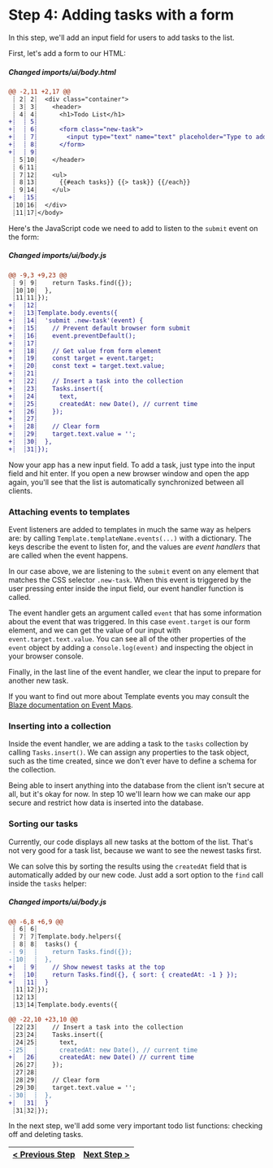 # Step 4: Adding tasks with a form

[//]: # (head-end)


In this step, we'll add an input field for users to add tasks to the list.

First, let's add a form to our HTML:

[{]: <helper> (diffStep 4.1 noTitle=true)

##### Changed imports&#x2F;ui&#x2F;body.html
```diff
@@ -2,11 +2,17 @@
 ┊ 2┊ 2┊  <div class="container">
 ┊ 3┊ 3┊    <header>
 ┊ 4┊ 4┊      <h1>Todo List</h1>
+┊  ┊ 5┊
+┊  ┊ 6┊      <form class="new-task">
+┊  ┊ 7┊        <input type="text" name="text" placeholder="Type to add new tasks" />
+┊  ┊ 8┊      </form>
+┊  ┊ 9┊
 ┊ 5┊10┊    </header>
 ┊ 6┊11┊
 ┊ 7┊12┊    <ul>
 ┊ 8┊13┊      {{#each tasks}} {{> task}} {{/each}}
 ┊ 9┊14┊    </ul>
+┊  ┊15┊
 ┊10┊16┊  </div>
 ┊11┊17┊</body>
```

[}]: #

Here's the JavaScript code we need to add to listen to the `submit` event on the form:

[{]: <helper> (diffStep 4.2 noTitle=true)

##### Changed imports&#x2F;ui&#x2F;body.js
```diff
@@ -9,3 +9,23 @@
 ┊ 9┊ 9┊    return Tasks.find({});
 ┊10┊10┊  },
 ┊11┊11┊});
+┊  ┊12┊
+┊  ┊13┊Template.body.events({
+┊  ┊14┊  'submit .new-task'(event) {
+┊  ┊15┊    // Prevent default browser form submit
+┊  ┊16┊    event.preventDefault();
+┊  ┊17┊
+┊  ┊18┊    // Get value from form element
+┊  ┊19┊    const target = event.target;
+┊  ┊20┊    const text = target.text.value;
+┊  ┊21┊
+┊  ┊22┊    // Insert a task into the collection
+┊  ┊23┊    Tasks.insert({
+┊  ┊24┊      text,
+┊  ┊25┊      createdAt: new Date(), // current time
+┊  ┊26┊    });
+┊  ┊27┊
+┊  ┊28┊    // Clear form
+┊  ┊29┊    target.text.value = '';
+┊  ┊30┊  },
+┊  ┊31┊});
```

[}]: #

Now your app has a new input field. To add a task, just type into the input field and hit enter. If you open a new browser window and open the app again, you'll see that the list is automatically synchronized between all clients.

### Attaching events to templates

Event listeners are added to templates in much the same way as helpers are: by calling `Template.templateName.events(...)` with a dictionary. The keys describe the event to listen for, and the values are _event handlers_ that are called when the event happens.

In our case above, we are listening to the `submit` event on any element that matches the CSS selector `.new-task`. When this event is triggered by the user pressing enter inside the input field, our event handler function is called.

The event handler gets an argument called `event` that has some information about the event that was triggered. In this case `event.target` is our form element, and we can get the value of our input with `event.target.text.value`. You can see all of the other properties of the `event` object by adding a `console.log(event)` and inspecting the object in your browser console.

Finally, in the last line of the event handler, we clear the input to prepare for another new task.

If you want to find out more about Template events you may consult the [Blaze documentation on Event Maps](http://blazejs.org/api/templates.html#Event-Maps).

### Inserting into a collection

Inside the event handler, we are adding a task to the `tasks` collection by calling `Tasks.insert()`. We can assign any properties to the task object, such as the time created, since we don't ever have to define a schema for the collection.

Being able to insert anything into the database from the client isn't secure at all, but it's okay for now. In step 10 we'll learn how we can make our app secure and restrict how data is inserted into the database.

### Sorting our tasks

Currently, our code displays all new tasks at the bottom of the list. That's not very good for a task list, because we want to see the newest tasks first.

We can solve this by sorting the results using the `createdAt` field that is automatically added by our new code. Just add a sort option to the `find` call inside the `tasks` helper:

[{]: <helper> (diffStep 4.3 noTitle=true)

##### Changed imports&#x2F;ui&#x2F;body.js
```diff
@@ -6,8 +6,9 @@
 ┊ 6┊ 6┊
 ┊ 7┊ 7┊Template.body.helpers({
 ┊ 8┊ 8┊  tasks() {
-┊ 9┊  ┊    return Tasks.find({});
-┊10┊  ┊  },
+┊  ┊ 9┊    // Show newest tasks at the top
+┊  ┊10┊    return Tasks.find({}, { sort: { createdAt: -1 } });
+┊  ┊11┊  }
 ┊11┊12┊});
 ┊12┊13┊
 ┊13┊14┊Template.body.events({
```
```diff
@@ -22,10 +23,10 @@
 ┊22┊23┊    // Insert a task into the collection
 ┊23┊24┊    Tasks.insert({
 ┊24┊25┊      text,
-┊25┊  ┊      createdAt: new Date(), // current time
+┊  ┊26┊      createdAt: new Date() // current time
 ┊26┊27┊    });
 ┊27┊28┊
 ┊28┊29┊    // Clear form
 ┊29┊30┊    target.text.value = '';
-┊30┊  ┊  },
+┊  ┊31┊  }
 ┊31┊32┊});
```

[}]: #

In the next step, we'll add some very important todo list functions: checking off and deleting tasks.


[//]: # (foot-start)

[{]: <helper> (navStep)

| [< Previous Step](step3.md) | [Next Step >](step5.md) |
|:--------------------------------|--------------------------------:|

[}]: #
